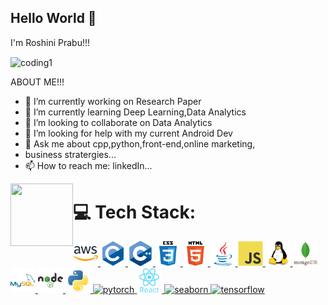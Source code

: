## Hello World 👋
I'm Roshini Prabu!!!



<img align="center" alt="coding1" width="1000" height="350" src="https://github.com/user-attachments/assets/8dfad41f-2424-40bf-9b42-c5eece60bec6">




   
  ABOUT ME!!!

- 🔭 I’m currently working on Research Paper 
- 🌱 I’m currently learning Deep Learning,Data Analytics
- 👯 I’m looking to collaborate on Data Analytics
- 🤔 I’m looking for help with my current Android Dev
- 💬 Ask me about cpp,python,front-end,online marketing,
- business stratergies...
- 📫 How to reach me: linkedIn...
  
<img align ="left" width="100" height="100" src="https://github.com/user-attachments/assets/9362fb50-496a-4f92-aa45-295a8b49229e">


#
# 💻 Tech Stack:

<p align="left"> <a href="https://aws.amazon.com" target="_blank" rel="noreferrer"> <img src="https://raw.githubusercontent.com/devicons/devicon/master/icons/amazonwebservices/amazonwebservices-original-wordmark.svg" alt="aws" width="40" height="40"/> </a> <a href="https://www.cprogramming.com/" target="_blank" rel="noreferrer"> <img src="https://raw.githubusercontent.com/devicons/devicon/master/icons/c/c-original.svg" alt="c" width="40" height="40"/> </a> <a href="https://www.w3schools.com/cpp/" target="_blank" rel="noreferrer"> <img src="https://raw.githubusercontent.com/devicons/devicon/master/icons/cplusplus/cplusplus-original.svg" alt="cplusplus" width="40" height="40"/> </a> <a href="https://www.w3schools.com/css/" target="_blank" rel="noreferrer"> <img src="https://raw.githubusercontent.com/devicons/devicon/master/icons/css3/css3-original-wordmark.svg" alt="css3" width="40" height="40"/> </a> <a href="https://www.w3.org/html/" target="_blank" rel="noreferrer"> <img src="https://raw.githubusercontent.com/devicons/devicon/master/icons/html5/html5-original-wordmark.svg" alt="html5" width="40" height="40"/> </a> <a href="https://www.java.com" target="_blank" rel="noreferrer"> <img src="https://raw.githubusercontent.com/devicons/devicon/master/icons/java/java-original.svg" alt="java" width="40" height="40"/> </a> <a href="https://developer.mozilla.org/en-US/docs/Web/JavaScript" target="_blank" rel="noreferrer"> <img src="https://raw.githubusercontent.com/devicons/devicon/master/icons/javascript/javascript-original.svg" alt="javascript" width="40" height="40"/> </a> <a href="https://www.linux.org/" target="_blank" rel="noreferrer"> <img src="https://raw.githubusercontent.com/devicons/devicon/master/icons/linux/linux-original.svg" alt="linux" width="40" height="40"/> </a> <a href="https://www.mongodb.com/" target="_blank" rel="noreferrer"> <img src="https://raw.githubusercontent.com/devicons/devicon/master/icons/mongodb/mongodb-original-wordmark.svg" alt="mongodb" width="40" height="40"/> </a> <a href="https://www.mysql.com/" target="_blank" rel="noreferrer"> <img src="https://raw.githubusercontent.com/devicons/devicon/master/icons/mysql/mysql-original-wordmark.svg" alt="mysql" width="40" height="40"/> </a> <a href="https://nodejs.org" target="_blank" rel="noreferrer"> <img src="https://raw.githubusercontent.com/devicons/devicon/master/icons/nodejs/nodejs-original-wordmark.svg" alt="nodejs" width="40" height="40"/> </a> <a href="https://www.python.org" target="_blank" rel="noreferrer"> <img src="https://raw.githubusercontent.com/devicons/devicon/master/icons/python/python-original.svg" alt="python" width="40" height="40"/> </a> <a href="https://pytorch.org/" target="_blank" rel="noreferrer"> <img src="https://www.vectorlogo.zone/logos/pytorch/pytorch-icon.svg" alt="pytorch" width="40" height="40"/> </a> <a href="https://reactjs.org/" target="_blank" rel="noreferrer"> <img src="https://raw.githubusercontent.com/devicons/devicon/master/icons/react/react-original-wordmark.svg" alt="react" width="40" height="40"/> </a> <a href="https://seaborn.pydata.org/" target="_blank" rel="noreferrer"> <img src="https://seaborn.pydata.org/_images/logo-mark-lightbg.svg" alt="seaborn" width="40" height="40"/> </a> <a href="https://www.tensorflow.org" target="_blank" rel="noreferrer"> <img src="https://www.vectorlogo.zone/logos/tensorflow/tensorflow-icon.svg" alt="tensorflow" width="40" height="40"/> </a> </p>

<html lang="en">
<head>
    <meta charset="UTF-8">
    <meta name="viewport" content="width=device-width, initial-scale=1.0">
    <title>My Skills</title>
    <style>
        /* Basic styling for the container */
        .skills-container {
            display: flex;
            flex-wrap: wrap; /* Allows icons to wrap to the next line */
            justify-content: left; /* Aligns icons to the left */
            gap: 10px; /* Adds spacing between icons */
        }

        /* Style for the individual skill icons */
        .skill-icon {
            width: 40px;
            height: 40px;
        }

        /* Style for the links (removes underlines and adds hover effect) */
        .skill-link {
            text-decoration: none; /* Remove underlines */
            display: inline-block; /* Makes the link behave like a block element */
        }

        .skill-link:hover {
            text-decoration: underline; /* Add underline on hover */
        }
    </style>
</head>
<body>

    <div class="skills-container">
        <a class="skill-link" href="https://aws.amazon.com" target="_blank" rel="noreferrer">
            <img class="skill-icon" src="https://raw.githubusercontent.com/devicons/devicon/master/icons/amazonwebservices/amazonwebservices-original-wordmark.svg" alt="aws">
        </a>
        <a class="skill-link" href="https://www.cprogramming.com/" target="_blank" rel="noreferrer">
            <img class="skill-icon" src="https://raw.githubusercontent.com/devicons/devicon/master/icons/c/c-original.svg" alt="c">
        </a>
        <a class="skill-link" href="https://www.w3schools.com/cpp/" target="_blank" rel="noreferrer">
            <img class="skill-icon" src="https://raw.githubusercontent.com/devicons/devicon/master/icons/cplusplus/cplusplus-original.svg" alt="cplusplus">
        </a>
        <a class="skill-link" href="https://www.w3schools.com/css/" target="_blank" rel="noreferrer">
            <img class="skill-icon" src="https://raw.githubusercontent.com/devicons/devicon/master/icons/css3/css3-original-wordmark.svg" alt="css3">
        </a>
        <a class="skill-link" href="https://www.w3.org/html/" target="_blank" rel="noreferrer">
            <img class="skill-icon" src="https://raw.githubusercontent.com/devicons/devicon/master/icons/html5/html5-original-wordmark.svg" alt="html5">
        </a>
        <a class="skill-link" href="https://www.java.com" target="_blank" rel="noreferrer">
            <img class="skill-icon" src="https://raw.githubusercontent.com/devicons/devicon/master/icons/java/java-original.svg" alt="java">
        </a>
        <a class="skill-link" href="https://developer.mozilla.org/en-US/docs/Web/JavaScript" target="_blank" rel="noreferrer">
            <img class="skill-icon" src="https://raw.githubusercontent.com/devicons/devicon/master/icons/javascript/javascript-original.svg" alt="javascript">
        </a>
        <a class="skill-link" href="https://www.linux.org/" target="_blank" rel="noreferrer">
            <img class="skill-icon" src="https://raw.githubusercontent.com/devicons/devicon/master/icons/linux/linux-original.svg" alt="linux">
        </a>
        <a class="skill-link" href="https://www.mongodb.com/" target="_blank" rel="noreferrer">
            <img class="skill-icon" src="https://raw.githubusercontent.com/devicons/devicon/master/icons/mongodb/mongodb-original-wordmark.svg" alt="mongodb">
        </a>
        <a class="skill-link" href="https://www.mysql.com/" target="_blank" rel="noreferrer">
            <img class="skill-icon" src="https://raw.githubusercontent.com/devicons/devicon/master/icons/mysql/mysql-original-wordmark.svg" alt="mysql">
        </a>
        <a class="skill-link" href="https://nodejs.org" target="_blank" rel="noreferrer">
            <img class="skill-icon" src="https://raw.githubusercontent.com/devicons/devicon/master/icons/nodejs/nodejs-original-wordmark.svg" alt="nodejs">
        </a>
        <a class="skill-link" href="https://www.python.org" target="_blank" rel="noreferrer">
            <img class="skill-icon" src="https://raw.githubusercontent.com/devicons/devicon/master/icons/python/python-original.svg" alt="python">
        </a>
        <a class="skill-link" href="https://pytorch.org/" target="_blank" rel="noreferrer">
            <img class="skill-icon" src="https://www.vectorlogo.zone/logos/pytorch/pytorch-icon.svg" alt="pytorch">
        </a>
        <a class="skill-link" href="https://reactjs.org/" target="_blank" rel="noreferrer">
            <img class="skill-icon" src="https://raw.githubusercontent.com/devicons/devicon/master/icons/react/react-original-wordmark.svg" alt="react">
        </a>
        <a class="skill-link" href="https://seaborn.pydata.org/" target="_blank" rel="noreferrer">
            <img class="skill-icon" src="https://seaborn.pydata.org/_images/logo-mark-lightbg.svg" alt="seaborn">
        </a>
        <a class="skill-link" href="https://www.tensorflow.org" target="_blank" rel="noreferrer">
            <img class="skill-icon" src="https://www.vectorlogo.zone/logos/tensorflow/tensorflow-icon.svg" alt="tensorflow">
        </a>
    </div>

</body>
</html>

# 📊 GitHub Stats:
![](https://github-readme-stats.vercel.app/api?username=RR-05&theme=dark&hide_border=false&include_all_commits=false&count_private=false)<br/>
![](https://github-readme-streak-stats.herokuapp.com/?user=RR-05&theme=dark&hide_border=false)<br/>
![](https://github-readme-stats.vercel.app/api/top-langs/?username=RR-05&theme=dark&hide_border=false&include_all_commits=false&count_private=false&layout=compact)

---
[![](https://visitcount.itsvg.in/api?id=RR-05&icon=0&color=0)](https://visitcount.itsvg.in)

<!-- Proudly created with GPRM ( https://gprm.itsvg.in ) -->
